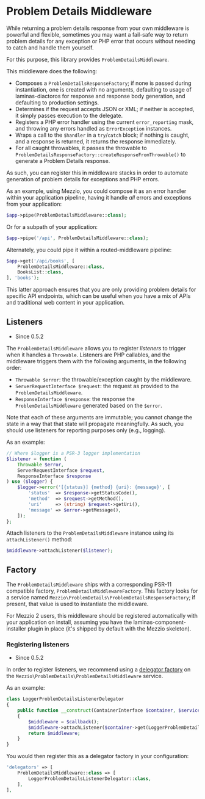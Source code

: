 # Problem Details Middleware

While returning a problem details response from your own middleware is powerful
and flexible, sometimes you may want a fail-safe way to return problem details
for any exception or PHP error that occurs without needing to catch and handle
them yourself.

For this purpose, this library provides `ProblemDetailsMiddleware`.

This middleware does the following:

- Composes a `ProblemDetailsResponseFactory`; if none is passed during
  instantiation, one is created with no arguments, defaulting to usage of
  laminas-diactoros for response and response body generation, and defaulting to
  production settings.
- Determines if the request accepts JSON or XML; if neither is accepted, it
  simply passes execution to the delegate.
- Registers a PHP error handler using the current `error_reporting` mask, and
  throwing any errors handled as `ErrorException` instances.
- Wraps a call to the `$handler` in a `try`/`catch` block; if nothing is
  caught, and a response is returned, it returns the response immediately.
- For all caught throwables, it passes the throwable to
  `ProblemDetailsResponseFactory::createResponseFromThrowable()` to generate a
  Problem Details response.

As such, you can register this in middleware stacks in order to automate
generation of problem details for exceptions and PHP errors.

As an example, using Mezzio, you could compose it as an error handler within
your application pipeline, having it handle _all_ errors and exceptions from
your application:

```php
$app->pipe(ProblemDetailsMiddleware::class);
```

Or for a subpath of your application:

```php
$app->pipe('/api', ProblemDetailsMiddleware::class);
```

Alternately, you could pipe it within a routed-middleware pipeline:

```php
$app->get('/api/books', [
    ProblemDetailsMiddleware::class,
    BooksList::class,
], 'books');
```

This latter approach ensures that you are only providing problem details for
specific API endpoints, which can be useful when you have a mix of APIs and
traditional web content in your application.

## Listeners

- Since 0.5.2

The `ProblemDetailsMiddleware` allows you to register _listeners_ to trigger
when it handles a `Throwable`. Listeners are PHP callables, and the middleware
triggers them with the following arguments, in the following order:

- `Throwable $error`: the throwable/exception caught by the middleware.
- `ServerRequestInterface $request`: the request as provided to the
  `ProblemDetailsMiddleware`.
- `ResponseInterface $response`: the response the `ProblemDetailsMiddleware`
  generated based on the `$error`.

Note that each of these arguments are immutable; you cannot change the state in
a way that that state will propagate meaningfully. As such, you should use
listeners for reporting purposes only (e.g., logging).

As an example:

```php
// Where $logger is a PSR-3 logger implementation
$listener = function (
    Throwable $error,
    ServerRequestInterface $request,
    ResponseInterface $response
) use ($logger) {
    $logger->error('[{status}] {method} {uri}: {message}', [
        'status'  => $response->getStatusCode(),
        'method'  => $request->getMethod(),
        'uri'     => (string) $request->getUri(),
        'message' => $error->getMessage(),
    ]);
};
```

Attach listeners to the `ProblemDetailsMiddleware` instance using its
`attachListener()` method:

```php
$middleware->attachListener($listener);
```

## Factory

The `ProblemDetailsMiddleware` ships with a corresponding PSR-11 compatible factory,
`ProblemDetailsMiddlewareFactory`. This factory looks for a service named
`Mezzio\ProblemDetails\ProblemDetailsResponseFactory`; if present, that value is used
to instantiate the middleware.

For Mezzio 2 users, this middleware should be registered automatically with
your application on install, assuming you have the laminas-component-installer
plugin in place (it's shipped by default with the Mezzio skeleton).

### Registering listeners

- Since 0.5.2

In order to register listeners, we recommend using a
[delegator factory](https://docs.mezzio.dev/mezzio/features/container/delegator-factories/)
on the `Mezzio\ProblemDetails\ProblemDetailsMiddleware` service.

As an example:

```php
class LoggerProblemDetailsListenerDelegator
{
    public function __construct(ContainerInterface $container, $serviceName, callable $callback)
    {
        $middleware = $callback();
        $middleware->attachListener($container->get(LoggerProblemDetailsListener::class));
        return $middleware;
    }
}
```

You would then register this as a delegator factory in your configuration:

```php
'delegators' => [
    ProblemDetailsMiddleware::class => [
        LoggerProblemDetailsListenerDelegator::class,
    ],
],
```
